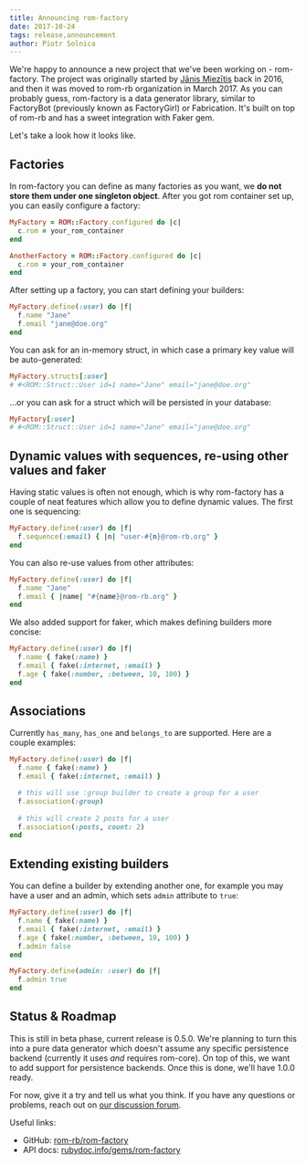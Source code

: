 ```yaml
---
title: Announcing rom-factory
date: 2017-10-24
tags: release,announcement
author: Piotr Solnica
---
```


We're happy to announce a new project that we've been working on - rom-factory. The project was originally started by [Jānis Miezītis](https://github.com/janjiss) back in 2016, and then it was moved to rom-rb organization in March 2017. As you can probably guess, rom-factory is a data generator library, similar to FactoryBot (previously known as FactoryGirl) or Fabrication. It's built on top of rom-rb and has a sweet integration with Faker gem.

Let's take a look how it looks like.

## Factories

In rom-factory you can define as many factories as you want, we **do not store them under one singleton object**. After you got rom container set up, you can easily configure a factory:

``` ruby
MyFactory = ROM::Factory.configured do |c|
  c.rom = your_rom_container
end

AnotherFactory = ROM::Factory.configured do |c|
  c.rom = your_rom_container
end
```

After setting up a factory, you can start defining your builders:

``` ruby
MyFactory.define(:user) do |f|
  f.name "Jane"
  f.email "jane@doe.org"
end
```

You can ask for an in-memory struct, in which case a primary key value will be auto-generated:

``` ruby
MyFactory.structs[:user]
# #<ROM::Struct::User id=1 name="Jane" email="jane@doe.org"
```

...or you can ask for a struct which will be persisted in your database:

``` ruby
MyFactory[:user]
# #<ROM::Struct::User id=1 name="Jane" email="jane@doe.org"
```

## Dynamic values with sequences, re-using other values and faker

Having static values is often not enough, which is why rom-factory has a couple of neat features which allow you to define dynamic values. The first one is sequencing:

``` ruby
MyFactory.define(:user) do |f|
  f.sequence(:email) { |n| "user-#{n}@rom-rb.org" }
end
```

You can also re-use values from other attributes:

``` ruby
MyFactory.define(:user) do |f|
  f.name "Jane"
  f.email { |name| "#{name}@rom-rb.org" }
end
```

We also added support for faker, which makes defining builders more concise:

``` ruby
MyFactory.define(:user) do |f|
  f.name { fake(:name) }
  f.email { fake(:internet, :email) }
  f.age { fake(:number, :between, 10, 100) }
end
```

## Associations

Currently `has_many`, `has_one` and `belongs_to` are supported. Here are a couple examples:

``` ruby
MyFactory.define(:user) do |f|
  f.name { fake(:name) }
  f.email { fake(:internet, :email) }

  # this will use :group builder to create a group for a user
  f.association(:group)
  
  # this will create 2 posts for a user
  f.association(:posts, count: 2)
end
```

## Extending existing builders

You can define a builder by extending another one, for example you may have a user and an admin, which sets `admin` attribute to `true`:

``` ruby
MyFactory.define(:user) do |f|
  f.name { fake(:name) }
  f.email { fake(:internet, :email) }
  f.age { fake(:number, :between, 10, 100) }
  f.admin false
end

MyFactory.define(admin: :user) do |f|
  f.admin true
end
```

## Status & Roadmap

This is still in beta phase, current release is 0.5.0. We're planning to turn this into a pure data generator which doesn't assume any specific persistence backend (currently it uses *and* requires rom-core). On top of this, we want to add support for persistence backends. Once this is done, we'll have 1.0.0 ready.

For now, give it a try and tell us what you think. If you have any questions or problems, reach out on [our discussion forum](http://discourse.rom-rb.org).

Useful links:

* GitHub: [rom-rb/rom-factory](https://github.com/rom-rb/rom-factory)
* API docs: [rubydoc.info/gems/rom-factory](http://www.rubydoc.info/gems/rom-factory/0.5.0)
